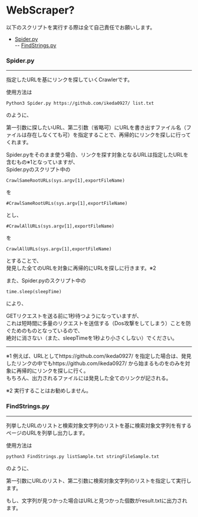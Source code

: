 # WebScraper?

以下のスクリプトを実行する際は全て自己責任でお願いします。

- [Spider.py](https://github.com/ikeda0927/WebScraper#spiderpy)  
-- [FindStrings.py](https://github.com/ikeda0927/WebScraper#findstringspy) 

### Spider.py
----
指定したURLを基にリンクを探していくCrawlerです。  

使用方法は  
~~~
Python3 Spider.py https://github.com/ikeda0927/ list.txt
~~~  

のように、  

第一引数に探したいURL、第二引数（省略可）にURLを書き出すファイル名（ファイルは存在しなくても可）を指定することで、再帰的にリンクを探しに行ってくれます。  

Spider.pyをそのまま使う場合、リンクを探す対象となるURLは指定したURLを含むもの※1となっていますが、  
Spider.pyのスクリプト中の  
~~~
CrawlSameRootURLs(sys.argv[1],exportFileName)
~~~  
を
~~~
#CrawlSameRootURLs(sys.argv[1],exportFileName)
~~~  
とし、  
~~~
#CrawlAllURLs(sys.argv[1],exportFileName)
~~~  
を
~~~
CrawlAllURLs(sys.argv[1],exportFileName)
~~~  
とすることで、  
発見した全てのURLを対象に再帰的にURLを探しに行きます。※2  

また、Spider.pyのスクリプト中の  
~~~
time.sleep(sleepTime)
~~~  
により、  

GETリクエストを送る前に1秒待つようになっていますが、  
これは短時間に多量のリクエストを送信する（Dos攻撃をしてしまう）ことを防ぐためのものとなっているので、  
絶対に消さない（また、sleepTimeを1秒より小さくしない）でください。  



---

※1 例えば、URLとしてhttps://github.com/ikeda0927/ を指定した場合は、発見したリンクの中でもhttps://github.com/ikeda0927/ から始まるものをのみを対象に再帰的にリンクを探しに行く。  
もちろん、出力されるファイルには発見した全てのリンクが記される。  

※2 実行することはお勧めしません。  

### FindStrings.py
---
列挙したURLのリストと検索対象文字列のリストを基に検索対象文字列を有するページのURLを列挙し出力します。  

使用方法は  
~~~
python3 FindStrings.py listSample.txt stringFileSample.txt
~~~  
のように、  

第一引数にURLのリスト、第二引数に検索対象文字列のリストを指定して実行します。  

もし、文字列が見つかった場合はURLと見つかった個数がresult.txtに出力されます。
